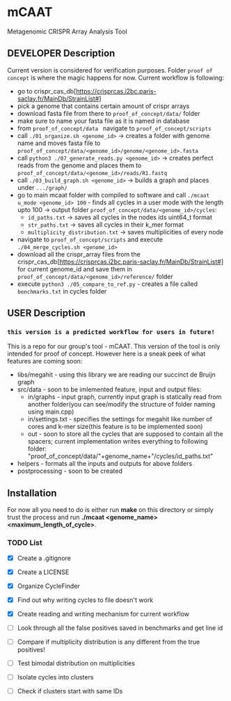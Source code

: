 # mCAAT

Metagenomic CRISPR Array Analysis Tool

## DEVELOPER Description

Current version is considered for verification purposes. Folder ```proof of concept``` is where the magic happens for now. Current workflow is following:
- go to crispr_cas_db[https://crisprcas.i2bc.paris-saclay.fr/MainDb/StrainList#]
- pick a genome that contains certain amount of crispr arrays
- download fasta file from there to ```proof_of_concept/data/``` folder 
- make sure to name your fasta file as it is named in database
- from ```proof_of_concept/data ``` navigate to ```proof_of_concept/scripts``` 
- call ```./01_organize.sh <genome_id>``` -> creates a folder with genome name and moves fasta file to ```proof_of_concept/data/<genome_id>/genome/<genome_id>.fasta```
- call ```python3 ./07_generate_reads.py <genome_id>``` -> creates perfect reads from the genome and places them to ```proof_of_concept/data/<genome_id>/reads/R1.fastq```
- call ```./03_build_graph.sh <genome_id>``` -> builds a graph and places under ```.../graph/```
- go to main mcaat folder with compiled to software and call ```./mcaat u_mode <genome_id> 100``` - finds all cycles in a user mode with the length upto 100 -> output folder ```proof_of_concept/data/<genome_id>/cycles```:
    - ```id_paths.txt``` -> saves all cycles in the nodes ids uint64_t format
    - ```str_paths.txt``` -> saves all cycles in their k_mer format
    - ```multiplicity_distribution.txt``` -> saves multiplicities of every node
- navigate to ```proof_of_concept/scripts``` and execute ```./04_merge_cycles.sh <genome_id>```
- download all the crispr_array files from the crispr_cas_db[https://crisprcas.i2bc.paris-saclay.fr/MainDb/StrainList#] for current genome_id and save them in ```proof_of_concept/data/<genome_id>/reference/``` folder
- execute ```python3 ./05_compare_to_ref.py``` - creates a file called ```benchmarks.txt``` in cycles folder

## USER Description 
### ```this version is a predicted workflow for users in future!```  

This is a repo for our group's tool - mCAAT. This version of the tool is only intended for proof of concept. However here is a sneak peek of what features are coming soon:  
- libs/megahit - using this library we are reading our succinct de Bruijn graph
- src/data - soon to be imlemented feature, input and output files:
    - in/graphs - input graph, currently input graph is statically read from another folder(you can see/modify the structure of folder naming using main.cpp)
    - in/settings.txt - specifies the settings for megahit like number of cores and k-mer size(this feature is to be implemented soon)
    - out - soon to store all the cycles that are supposed to contain all the spacers; current implementation writes everything to following folder: "proof_of_concept/data/"+genome_name+"/cycles/id_paths.txt"
- helpers - formats all the inputs and outputs for above folders
- postprocessing - soon to be created


## Installation

For now all you need to do is either run __make__ on this directory or simply trust the process and run __./mcaat <genome_name> <maximum_length_of_cycle>__.


### TODO List

- [x] Create a .gitignore
- [x] Create a LICENSE
- [x] Organize CycleFinder
- [x] Find out why writing cycles to file doesn't work
- [X] Create reading and writing mechanism for current workflow

- [ ] Look through all the false positives saved in benchmarks and get line id
- [ ] Compare if multiplicity distribution is any different from the true positives!
- [ ] Test bimodal distribution on multiplicities
- [ ] Isolate cycles into clusters
- [ ] Check if clusters start with same IDs 